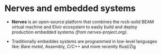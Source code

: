 # Nerves and embedded systems

* **Nerves** is an open-source platform that combines the rock-solid BEAM virtual machine and Elixir ecosystem to easily build and deploy 
  production embedded systems _(from nerves-project.org)_.

* Traditionally embeddes systems are programmed in low-level languages like: 
   _Bare metal_, Assembly, C/C++ and more recently Rust/Zig

